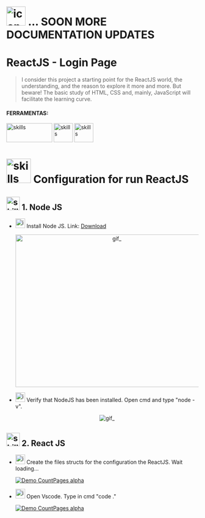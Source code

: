 <h1><img  alt="icon_CreatingApplication"  width="50" height="50" src="https://user-images.githubusercontent.com/59892368/106508490-37021280-64ab-11eb-81e0-3ca45e0eb38a.png"></img>
... SOON MORE DOCUMENTATION UPDATES</h1>





#  ReactJS - Login Page 


> I consider this project a starting point for the ReactJS world, the understanding, and the reason to explore it more and more. But beware! The basic study of HTML, CSS and, mainly, JavaScript will facilitate the learning curve.

#### FERRAMENTAS:
<p align="left">
<img  alt="skills"  width="120" height="50" src="https://user-images.githubusercontent.com/59892368/109433254-37c88e80-79ee-11eb-93a1-28f178e89bc0.png">

<img  alt="skills"  width="50" height="50" src="https://user-images.githubusercontent.com/59892368/110185477-3255b480-7df1-11eb-8399-07a57b05eefb.png">


<img  alt="skills"  width="50" height="50" src="https://user-images.githubusercontent.com/59892368/110210893-9ec4c800-7e72-11eb-9cde-ef8594d11d40.png">


</p>

<!-----------------------------------  CONFIGURATION REACT JS -->
  <p>
   <h1 align="rigth"> <img  alt="skills"  width="64" height="64" src="https://user-images.githubusercontent.com/59892368/110211042-670a5000-7e73-11eb-869f-51fe58e9d349.png"></img>  Configuration for run ReactJS </h1>
</p>

<!------------------------------------ 1. Node JS -->
  <p>
   <h2 align="rigth"> <img  alt="skills"  width="35" height="35" src="https://user-images.githubusercontent.com/59892368/110210893-9ec4c800-7e72-11eb-9cde-ef8594d11d40.png"></img>  1. Node JS </h2>
</p>
<ul>
  
<li>
  <img  alt="icone_Arquivo"  width="25" height="25" src="https://user-images.githubusercontent.com/59892368/106370136-08166000-6336-11eb-8327-6fabcd50044a.png"></img> Install Node JS. Link: <a href="https://nodejs.org/en/"> Download </a>
   <p align="center">
   <img  alt="gif_"  width="516" height="400" src="https://user-images.githubusercontent.com/59892368/110212765-d08e5c80-7e7b-11eb-98de-a951ecb9f1a4.png"></img>
</p>
</li>


<li><img  alt="icone_Arquivo"  width="25" height="25" src="https://user-images.githubusercontent.com/59892368/106384969-86154e00-63ac-11eb-9c87-ce0e8d227ef6.png"></img> Verify that NodeJS has been installed. Open cmd and type "node -v".
   <p align="center">
   <img  alt="gif_"   src="https://user-images.githubusercontent.com/59892368/110221624-077c6680-7eac-11eb-811c-9a7243315374.gif"></img>
</p>
</li>

</ul>




<!------------------------------------ 2. React JS -->
 <p>
   <h2 align="rigth"> <img  alt="skills"  width="35" height="35" src="https://user-images.githubusercontent.com/59892368/110185477-3255b480-7df1-11eb-8399-07a57b05eefb.png"></img>  2. React JS </h2>
</p>

<ul>
<li><img  alt="icone_Arquivo"  width="25" height="25" src="https://user-images.githubusercontent.com/59892368/106384969-86154e00-63ac-11eb-9c87-ce0e8d227ef6.png"></img> Create the files structs for the configuration the ReactJS. Wait loading...
   <p align="center">
  
  [![Demo CountPages alpha](https://user-images.githubusercontent.com/59892368/110225299-1884a200-7ec3-11eb-8519-840b92cfdff1.gif)](https://youtu.be/SfPlTnxknSA)
  
  
</p>
</li>


<li><img  alt="icone_Arquivo"  width="25" height="25" src="https://user-images.githubusercontent.com/59892368/106384969-86154e00-63ac-11eb-9c87-ce0e8d227ef6.png"></img> Open Vscode. Type in cmd "code ."
   <p align="center">
  
   [![Demo CountPages alpha](https://user-images.githubusercontent.com/59892368/110225297-128ec100-7ec3-11eb-9a8e-c17556800696.gif)](https://youtu.be/8-pUItcHWCg)
    
</p>
</li>
</ul>




